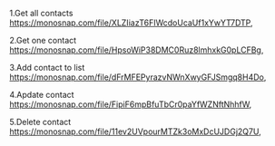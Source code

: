1.Get all contacts https://monosnap.com/file/XLZIiazT6FIWcdoUcaUf1xYwYT7DTP,

2.Get one contact https://monosnap.com/file/HpsoWiP38DMC0Ruz8lmhxkG0pLCFBg,

3.Add contact to list https://monosnap.com/file/dFrMFEPyrazvNWnXwyGFJSmgq8H4Do,

4.Apdate contact https://monosnap.com/file/FipiF6mpBfuTbCr0paYfWZNftNhhfW,

5.Delete contact https://monosnap.com/file/11ev2UVpourMTZk3oMxDcUJDGj2Q7U,
